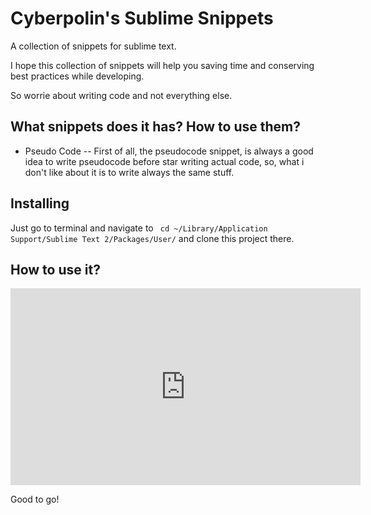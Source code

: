 # Cyberpolin's Sublime Snippets
A collection of snippets for sublime text.

I hope this collection of snippets will help you saving time and conserving best practices while developing.

So worrie about writing code and not everything else.

## What snippets does it has? How to use them?
- Pseudo Code
-- First of all, the pseudocode snippet, is always a good idea to write pseudocode before star writing actual code, so, what i don't like about it is to write always the same stuff.

## Installing

Just go to terminal and navigate to
``` cd ~/Library/Application Support/Sublime Text 2/Packages/User/```
and clone this project there.

## How to use it?

<iframe width="560" height="315" src="https://www.youtube.com/embed/ZVhskU4fjEo" frameborder="0" allowfullscreen></iframe>

Good to go!
